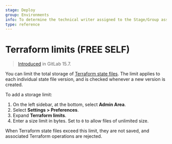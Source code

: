 ```yaml
---
stage: Deploy
group: Environments
info: To determine the technical writer assigned to the Stage/Group associated with this page, see https://about.gitlab.com/handbook/product/ux/technical-writing/#assignments
type: reference
---
```


# Terraform limits **(FREE SELF)**

> [Introduced](https://gitlab.com/gitlab-org/gitlab/-/issues/352951) in GitLab 15.7.

You can limit the total storage of [Terraform state files](../terraform_state.md).
The limit applies to each individual
state file version, and is checked whenever a new version is created.

To add a storage limit:

1. On the left sidebar, at the bottom, select **Admin Area**.
1. Select **Settings > Preferences**.
1. Expand **Terraform limits**.
1. Enter a size limit in bytes. Set to `0` to allow files of unlimited size.

When Terraform state files exceed this limit, they are not saved, and associated Terraform operations are rejected.
